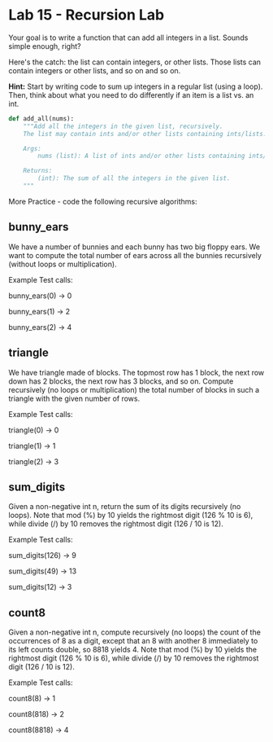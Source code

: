 # Lab 15 - Recursion Lab

Your goal is to write a function that can add all integers in a list. Sounds simple enough, right?

Here's the catch: the list can contain integers, or other lists. Those lists can contain integers or other lists, and so on and so on.

**Hint:** Start by writing code to sum up integers in a regular list (using a loop). Then, think about what you need to do differently if an item is a list vs. an int.

```python
def add_all(nums):
    """Add all the integers in the given list, recursively.
    The list may contain ints and/or other lists containing ints/lists.

    Args:
        nums (list): A list of ints and/or other lists containing ints/lists.

    Returns:
        (int): The sum of all the integers in the given list.
    """
```

More Practice - code the following recursive algorithms:

## bunny_ears
We have a number of bunnies and each bunny has two big floppy ears. We want to compute the total number of ears across all the bunnies recursively (without loops or multiplication).

Example Test calls:

bunny_ears(0) → 0

bunny_ears(1) → 2

bunny_ears(2) → 4

## triangle
We have triangle made of blocks. The topmost row has 1 block, the next row down has 2 blocks, the next row has 3 blocks, and so on. Compute recursively (no loops or multiplication) the total number of blocks in such a triangle with the given number of rows.

Example Test calls:

triangle(0) → 0

triangle(1) → 1

triangle(2) → 3

## sum_digits
Given a non-negative int n, return the sum of its digits recursively (no loops). Note that mod (%) by 10 yields the rightmost digit (126 % 10 is 6), while divide (/) by 10 removes the rightmost digit (126 / 10 is 12).

Example Test calls:

sum_digits(126) → 9

sum_digits(49) → 13

sum_digits(12) → 3

## count8
Given a non-negative int n, compute recursively (no loops) the count of the occurrences of 8 as a digit, except that an 8 with another 8 immediately to its left counts double, so 8818 yields 4. Note that mod (%) by 10 yields the rightmost digit (126 % 10 is 6), while divide (/) by 10 removes the rightmost digit (126 / 10 is 12).

Example Test calls:

count8(8) → 1

count8(818) → 2

count8(8818) → 4
